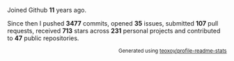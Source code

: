 Joined Github **11** years ago.

Since then I pushed **3477** commits, opened **35** issues, submitted **107** pull requests, received **713** stars across **231** personal projects and contributed to **47** public repositories.

<p align="right"><sub>Generated using <a href="https://github.com/marketplace/actions/profile-readme-stats">teoxoy/profile-readme-stats</a></sub></p>
